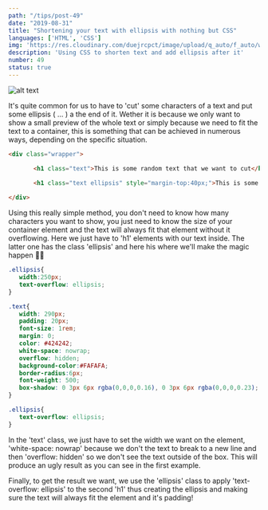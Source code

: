 ```yaml
---
path: "/tips/post-49"
date: "2019-08-31"
title: "Shortening your text with ellipsis with nothing but CSS"
languages: ['HTML', 'CSS']
img: 'https://res.cloudinary.com/duejrcpct/image/upload/q_auto/f_auto/w_1000/v1586882642/tips/49-1_os6n2l.png'
description: 'Using CSS to shorten text and add ellipsis after it'
number: 49
status: true
---
```


![alt text](https://res.cloudinary.com/duejrcpct/image/upload/q_auto/f_auto/w_1000/v1586882641/tips/49-2_s9yv4w.png "Shortening text with CSS")

It's quite common for us to have to 'cut' some characters of a text and put some ellipsis ( ... ) a the end of it. Wether it is because we only want to show a small preview of the whole text or simply because we need to fit the text to a container, this is something that can be achieved in numerous ways, depending on the specific situation.

 ```html
<div class="wrapper">

        <h1 class="text">This is some random text that we want to cut</h1>
    
        <h1 class="text ellipsis" style="margin-top:40px;">This is some random text that we want to cut</h1>

</div>
 ```

Using this really simple method, you don't need to know how many characters you want to show, you just need to know the size of your container element and the text will always fit that element without it overflowing. Here we just have to 'h1' elements with our text inside. The latter one has the class 'ellipsis' and here his where we'll make the magic happen 🧙‍♂️


 ```css
.ellipsis{
    width:250px;
    text-overflow: ellipsis;
}

.text{
    width: 290px;
    padding: 20px;
    font-size: 1rem;
    margin: 0;
    color: #424242;
    white-space: nowrap;
    overflow: hidden;
    background-color:#FAFAFA;
    border-radius:6px;
    font-weight: 500;
    box-shadow: 0 3px 6px rgba(0,0,0,0.16), 0 3px 6px rgba(0,0,0,0.23);
}

.ellipsis{
    text-overflow: ellipsis;
}
 ```

In the 'text' class, we just have to set the width we want on the element, 'white-space: nowrap' because we don't the text to break to a new line and then 'overflow: hidden' so we don't see the text outside of the box. This will produce an ugly result as you can see in the first example.

Finally, to get the result we want, we use the 'ellipsis' class to apply 'text-overflow: ellipsis' to the second 'h1' thus creating the ellipsis and making sure the text will always fit the element and it's padding!